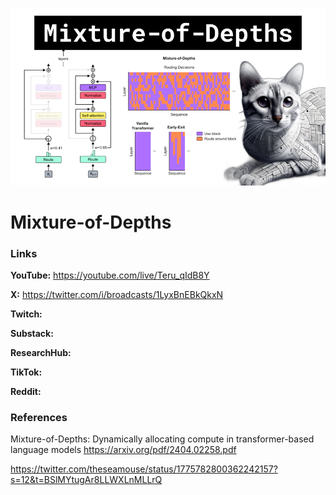 ![thumbnail](thumbnail.png)

# Mixture-of-Depths

### Links

**YouTube:** https://youtube.com/live/Teru_qIdB8Y

**X:** https://twitter.com/i/broadcasts/1LyxBnEBkQkxN

**Twitch:**

**Substack:**

**ResearchHub:**

**TikTok:**

**Reddit:**

### References

Mixture-of-Depths: Dynamically allocating compute in transformer-based language models
https://arxiv.org/pdf/2404.02258.pdf

https://twitter.com/theseamouse/status/1775782800362242157?s=12&t=BSlMYtugAr8LLWXLnMLLrQ